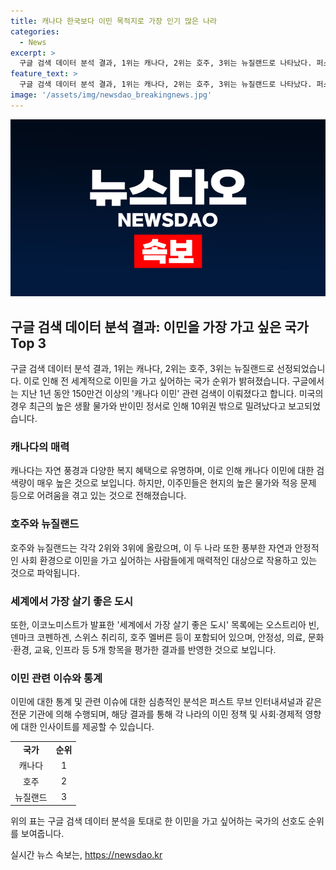 ```yaml
---
title: 캐나다 한국보다 이민 목적지로 가장 인기 많은 나라
categories:
  - News
excerpt: >
  구글 검색 데이터 분석 결과, 1위는 캐나다, 2위는 호주, 3위는 뉴질랜드로 나타났다. 퍼스트 무브 인터내셔널은 캐나다 이민은 기대와 다르게 현실에서 어려움을 겪고 있다고 언급했으며, 뉴욕포스트는 미국의 높은 물가와 반이민 정서로 인해 10위권 밖으로 밀려났다고 분석했다. 또한, 세계에서 가장 살기 좋은 도시 목록에서는 오스트리아 빈이 1위를 차지했으며, 캐나다와 호주가 10위권 내에 이름을 올렸다는 내용이 포함되어 있다.
feature_text: >
  구글 검색 데이터 분석 결과, 1위는 캐나다, 2위는 호주, 3위는 뉴질랜드로 나타났다. 퍼스트 무브 인터내셔널은 캐나다 이민은 기대와 다르게 현실에서 어려움을 겪고 있다고 언급했으며, 뉴욕포스트는 미국의 높은 물가와 반이민 정서로 인해 10위권 밖으로 밀려났다고 분석했다. 또한, 세계에서 가장 살기 좋은 도시 목록에서는 오스트리아 빈이 1위를 차지했으며, 캐나다와 호주가 10위권 내에 이름을 올렸다는 내용이 포함되어 있다.
image: '/assets/img/newsdao_breakingnews.jpg'
---
```


<p><img src="/assets/img/newsdao_breakingnews.jpg" alt="firstkoreanews 속보" /></p>

<h2 data-ke-size="size26">구글 검색 데이터 분석 결과: 이민을 가장 가고 싶은 국가 Top 3</h2>

<p data-ke-size="size16">구글 검색 데이터 분석 결과, 1위는 캐나다, 2위는 호주, 3위는 뉴질랜드로 선정되었습니다. 이로 인해 전 세계적으로 이민을 가고 싶어하는 국가 순위가 밝혀졌습니다. 구글에서는 지난 1년 동안 150만건 이상의 '캐나다 이민' 관련 검색이 이뤄졌다고 합니다. 미국의 경우 최근의 높은 생활 물가와 반이민 정서로 인해 10위권 밖으로 밀려났다고 보고되었습니다.</p>

<h3>캐나다의 매력</h3>

<p data-ke-size="size16">캐나다는 자연 풍경과 다양한 복지 혜택으로 유명하며, 이로 인해 캐나다 이민에 대한 검색량이 매우 높은 것으로 보입니다. 하지만, 이주민들은 현지의 높은 물가와 적응 문제 등으로 어려움을 겪고 있는 것으로 전해졌습니다.</p>

<h3>호주와 뉴질랜드</h3>

<p data-ke-size="size16">호주와 뉴질랜드는 각각 2위와 3위에 올랐으며, 이 두 나라 또한 풍부한 자연과 안정적인 사회 환경으로 이민을 가고 싶어하는 사람들에게 매력적인 대상으로 작용하고 있는 것으로 파악됩니다.</p>

<h3>세계에서 가장 살기 좋은 도시</h3>

<p data-ke-size="size16">또한, 이코노미스트가 발표한 '세계에서 가장 살기 좋은 도시' 목록에는 오스트리아 빈, 덴마크 코펜하겐, 스위스 취리히, 호주 멜버른 등이 포함되어 있으며, 안정성, 의료, 문화·환경, 교육, 인프라 등 5개 항목을 평가한 결과를 반영한 것으로 보입니다.</p>

<h3>이민 관련 이슈와 통계</h3>

<p data-ke-size="size16">이민에 대한 통계 및 관련 이슈에 대한 심층적인 분석은 퍼스트 무브 인터내셔널과 같은 전문 기관에 의해 수행되며, 해당 결과를 통해 각 나라의 이민 정책 및 사회·경제적 영향에 대한 인사이트를 제공할 수 있습니다.</p>

<table>
    <tbody>
        <tr>
            <td style="text-align: center; height: 17px;"><b>국가</b></td>
            <td style="text-align: center; height: 17px;"><b>순위</b></td>
        </tr>
        <tr>
            <td style="text-align: center; height: 17px;">캐나다</td>
            <td style="text-align: center; height: 17px;">1</td>
        </tr>
        <tr>
            <td style="text-align: center; height: 17px;">호주</td>
            <td style="text-align: center; height: 17px;">2</td>
        </tr>
        <tr>
            <td style="text-align: center; height: 17px;">뉴질랜드</td>
            <td style="text-align: center; height: 17px;">3</td>
        </tr>
    </tbody>
</table>

<p data-ke-size="size16">위의 표는 구글 검색 데이터 분석을 토대로 한 이민을 가고 싶어하는 국가의 선호도 순위를 보여줍니다.</p>
실시간 뉴스 속보는, <a href="https://newsdao.kr" rel="dofollow">https://newsdao.kr</a>


